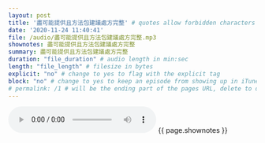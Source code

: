 ```yaml
---
layout: post
title: '盡可能提供且方法包建議處方完整' # quotes allow forbidden characters like the colon
date: '2020-11-24 11:40:41'
file: /audio/盡可能提供且方法包建議處方完整.mp3
shownotes: 盡可能提供且方法包建議處方完整
summary: 盡可能提供且方法包建議處方完整
duration: "file_duration" # audio length in min:sec
length: "file_length" # filesize in bytes
explicit: "no" # change to yes to flag with the explicit tag
block: "no" # change to yes to keep an episode from showing up in iTunes
# permalink: /1 # will be the ending part of the pages URL, delete to default to the title
---
```


<audio controls>
<source src="{{site.url}}{{site.baseurl}}{{ page.file }}" type="audio/x-mp3">
Your browser does not support the audio element.
</audio>
{{ page.shownotes }}
